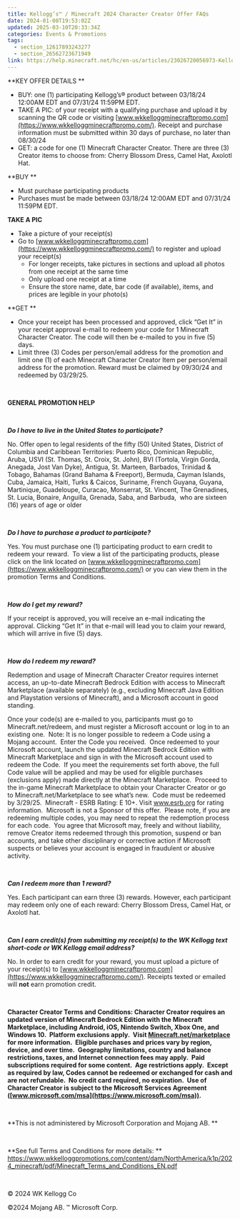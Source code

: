 ```yaml
---
title: Kellogg’s™ / Minecraft 2024 Character Creator Offer FAQs
date: 2024-01-08T19:53:02Z
updated: 2025-03-10T20:33:34Z
categories: Events & Promotions
tags:
  - section_12617893243277
  - section_26562723671949
link: https://help.minecraft.net/hc/en-us/articles/23026720056973-Kellogg-s-Minecraft-2024-Character-Creator-Offer-FAQs
---
```


**KEY OFFER DETAILS **

- BUY: one (1) participating Kellogg’s® product between 03/18/24 12:00AM EDT and 07/31/24 11:59PM EDT.
- TAKE A PIC: of your receipt with a qualifying purchase and upload it by scanning the QR code or visiting [www.wkkelloggminecraftpromo.com](https://www.wkkelloggminecraftpromo.com/). Receipt and purchase information must be submitted within 30 days of purchase, no later than 08/30/24 
- GET: a code for one (1) Minecraft Character Creator. There are three (3) Creator items to choose from: Cherry Blossom Dress, Camel Hat, Axolotl Hat.  

**BUY **

- Must purchase participating products
- Purchases must be made between 03/18/24 12:00AM EDT and 07/31/24 11:59PM EDT.

**TAKE A PIC**

- Take a picture of your receipt(s)
- Go to [www.wkkelloggminecraftpromo.com](https://www.wkkelloggminecraftpromo.com/) to register and upload your receipt(s)
  - For longer receipts, take pictures in sections and upload all photos from one receipt at the same time
  - Only upload one receipt at a time
  - Ensure the store name, date, bar code (if available), items, and prices are legible in your photo(s)

**GET **

- Once your receipt has been processed and approved, click “Get It” in your receipt approval e-mail to redeem your code for 1 Minecraft Character Creator. The code will then be e-mailed to you in five (5) days.
- Limit three (3) Codes per person/email address for the promotion and limit one (1) of each Minecraft Character Creator Item per person/email address for the promotion. Reward must be claimed by 09/30/24 and redeemed by 03/29/25.

 

**GENERAL PROMOTION HELP**

 

***Do I have to live in the United States to participate?***

No. Offer open to legal residents of the fifty (50) United States, District of Columbia and Caribbean Territories: Puerto Rico, Dominican Republic, Aruba, USVI (St. Thomas, St. Croix, St. John), BVI (Tortola, Virgin Gorda, Anegada, Jost Van Dyke), Antigua, St. Marteen, Barbados, Trinidad & Tobago, Bahamas (Grand Bahama & Freeport), Bermuda, Cayman Islands, Cuba, Jamaica, Haiti, Turks & Caicos, Suriname, French Guyana, Guyana, Martinique, Guadeloupe, Curacao, Monserrat, St. Vincent, The Grenadines, St. Lucia, Bonaire, Anguilla, Grenada, Saba, and Barbuda,  who are sixteen (16) years of age or older

 

***Do I have to purchase a product to participate?***

Yes. You must purchase one (1) participating product to earn credit to redeem your reward.  To view a list of the participating products, please click on the link located on [www.wkkelloggminecraftpromo.com](https://www.wkkelloggminecraftpromo.com/) or you can view them in the promotion Terms and Conditions.

 

***How do I get my reward?***

If your receipt is approved, you will receive an e-mail indicating the approval. Clicking “Get It” in that e-mail will lead you to claim your reward, which will arrive in five (5) days.

 

***How do I redeem my reward?***

Redemption and usage of Minecraft Character Creator requires internet access, an up-to-date Minecraft Bedrock Edition with access to Minecraft Marketplace (available separately) (e.g., excluding Minecraft Java Edition and Playstation versions of Minecraft), and a Microsoft account in good standing.

Once your code(s) are e-mailed to you, participants must go to Minecraft.net/redeem, and must register a Microsoft account or log in to an existing one.  Note: It is no longer possible to redeem a Code using a Mojang account.  Enter the Code you received.  Once redeemed to your Microsoft account, launch the updated Minecraft Bedrock Edition with Minecraft Marketplace and sign in with the Microsoft account used to redeem the Code.  If you meet the requirements set forth above, the full Code value will be applied and may be used for eligible purchases (exclusions apply) made directly at the Minecraft Marketplace.  Proceed to the in-game Minecraft Marketplace to obtain your Character Creator or go to Minecraft.net/Marketplace to see what’s new.  Code must be redeemed by 3/29/25.  Minecraft - ESRB Rating: E 10+. Visit www.esrb.org for rating information.  Microsoft is not a Sponsor of this offer.  Please note, if you are redeeming multiple codes, you may need to repeat the redemption process for each code.  You agree that Microsoft may, freely and without liability, remove Creator items redeemed through this promotion, suspend or ban accounts, and take other disciplinary or corrective action if Microsoft suspects or believes your account is engaged in fraudulent or abusive activity.  

 

***Can I redeem more than 1 reward?***

Yes. Each participant can earn three (3) rewards. However, each participant may redeem only one of each reward: Cherry Blossom Dress, Camel Hat, or Axolotl hat.

 

***Can I earn credit(s) from submitting my receipt(s) to the WK Kellogg text short-code or WK Kellogg email address?***

No. In order to earn credit for your reward, you must upload a picture of your receipt(s) to [www.wkkelloggminecraftpromo.com](https://www.wkkelloggminecraftpromo.com/). Receipts texted or emailed will **not** earn promotion credit. 

 

**Character Creator Terms and Conditions: Character Creator requires an updated version of Minecraft Bedrock Edition with the Minecraft Marketplace, including Android, iOS, Nintendo Switch, Xbox One, and Windows 10.  Platform exclusions apply.  Visit [Minecraft.net/marketplace](https://minecraft.net/marketplace) for more information.  Eligible purchases and prices vary by region, device, and over time.  Geography limitations, country and balance restrictions, taxes, and Internet connection fees may apply.  Paid subscriptions required for some content.  Age restrictions apply.  Except as required by law, Codes cannot be redeemed or exchanged for cash and are not refundable.  No credit card required, no expiration.  Use of Character Creator is subject to the Microsoft Services Agreement ([www.microsoft.com/msa](https://www.microsoft.com/msa)).**

 

**This is not administered by Microsoft Corporation and Mojang AB. **

 

**See full Terms and Conditions for more details: ** <https://www.wkkelloggpromotions.com/content/dam/NorthAmerica/k1p/2024_minecraft/pdf/Minecraft_Terms_and_Conditions_EN.pdf>

 

© 2024 WK Kellogg Co

©2024 Mojang AB. ™ Microsoft Corp.

